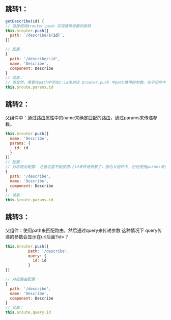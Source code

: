 ## 跳转1：
```javaScript
getDescribe(id) {
// 直接调用$router.push 实现携带参数的跳转
this.$router.push({
  path: `/describe/${id}`,
})

// 配置：
{
  path: '/describe/:id',
  name: 'Describe',
  component: Describe
}
// 读取：
// 很显然，需要在path中添加/:id来对应 $router.push 中path携带的参数。在子组件中可以使用来获取传递的参数值。
this.$route.params.id
```

## 跳转2：
父组件中：通过路由属性中的name来确定匹配的路由，通过params来传递参数。
```javaScript
this.$router.push({
  name: 'Describe',
  params: {
    id: id
  }
})
// 配置：
// 对应路由配置: 注意这里不能使用:/id来传递参数了，因为父组件中，已经使用params来携带参数了。
{
  path: '/describe',
  name: 'Describe',
  component: Describe
}
// 读取：
this.$route.params.id
```

## 跳转3：
父组件：使用path来匹配路由，然后通过query来传递参数
这种情况下 query传递的参数会显示在url后面?id=？
```javaScript
this.$router.push({
          path: '/describe',
          query: {
            id: id
          }
})

// 对应路由配置：
{
  path: '/describe',
  name: 'Describe',
  component: Describe
}
// 读取：
this.$route.query.id
```
